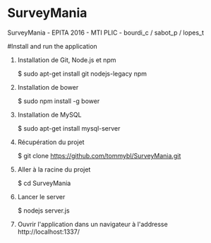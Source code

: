 # SurveyMania
SurveyMania - EPITA 2016 - MTI PLIC - bourdi_c / sabot_p / lopes_t

#Install and run the application

1) Installation de Git, Node.js et npm

    $ sudo apt-get install git nodejs-legacy npm
    
2) Installation de bower

    $ sudo npm install -g bower
    
3) Installation de MySQL

    $ sudo apt-get install mysql-server
  
4) Récupération du projet

    $ git clone https://github.com/tommybl/SurveyMania.git
  
5) Aller à la racine du projet

    $ cd SurveyMania
  
6) Lancer le server

    $ nodejs server.js
  
7) Ouvrir l'application dans un navigateur à l'addresse http://localhost:1337/

